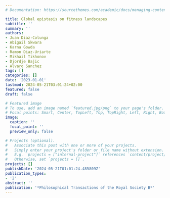 ```yaml
---
# Documentation: https://sourcethemes.com/academic/docs/managing-content/

title: Global epistasis on fitness landscapes
subtitle: ''
summary: ''
authors:
- Juan Diaz-Colunga
- Abigail Skwara
- Karna Gowda
- Ramon Diaz-Uriarte
- Mikhail Tikhonov
- Djordje Bajic
- Alvaro Sanchez
tags: []
categories: []
date: '2023-01-01'
lastmod: 2024-05-21T03:01:24+02:00
featured: false
draft: false

# Featured image
# To use, add an image named `featured.jpg/png` to your page's folder.
# Focal points: Smart, Center, TopLeft, Top, TopRight, Left, Right, BottomLeft, Bottom, BottomRight.
image:
  caption: ''
  focal_point: ''
  preview_only: false

# Projects (optional).
#   Associate this post with one or more of your projects.
#   Simply enter your project's folder or file name without extension.
#   E.g. `projects = ["internal-project"]` references `content/project/deep-learning/index.md`.
#   Otherwise, set `projects = []`.
projects: []
publishDate: '2024-05-21T01:01:24.485809Z'
publication_types:
- '2'
abstract: ''
publication: '*Philosophical Transactions of the Royal Society B*'
---
```

